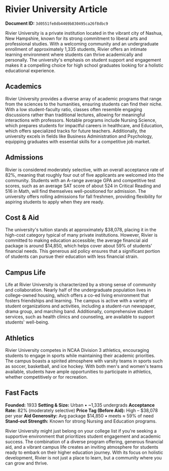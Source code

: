 # Rivier University Article

**Document ID:** `3d0551fe8db4469b830495ca26f8dbc9`

Rivier University is a private institution located in the vibrant city of Nashua, New Hampshire, known for its strong commitment to liberal arts and professional studies. With a welcoming community and an undergraduate enrollment of approximately 1,335 students, Rivier offers an intimate learning environment where students can thrive academically and personally. The university's emphasis on student support and engagement makes it a compelling choice for high school graduates looking for a holistic educational experience.

## Academics
Rivier University provides a diverse array of academic programs that range from the sciences to the humanities, ensuring students can find their niche. With a low student-faculty ratio, classes often resemble engaging discussions rather than traditional lectures, allowing for meaningful interactions with professors. Notable programs include Nursing Science, which prepares students for impactful careers in healthcare, and Education, which offers specialized tracks for future teachers. Additionally, the university excels in fields like Business Administration and Psychology, equipping graduates with essential skills for a competitive job market.

## Admissions
Rivier is considered moderately selective, with an overall acceptance rate of 82%, meaning that roughly four out of five applicants are welcomed into the community. Students with an A-range average GPA and competitive test scores, such as an average SAT score of about 524 in Critical Reading and 516 in Math, will find themselves well-positioned for admission. The university offers rolling admissions for fall freshmen, providing flexibility for aspiring students to apply when they are ready.

## Cost & Aid
The university's tuition stands at approximately $38,078, placing it in the high-cost category typical of many private institutions. However, Rivier is committed to making education accessible; the average financial aid package is around $14,850, which helps cover about 59% of students' financial needs. This generous aid policy ensures that a significant portion of students can pursue their education with less financial strain.

## Campus Life
Life at Rivier University is characterized by a strong sense of community and collaboration. Nearly half of the undergraduate population lives in college-owned housing, which offers a co-ed living environment that fosters friendships and learning. The campus is active with a variety of student organizations and activities, including a student-run newspaper, drama group, and marching band. Additionally, comprehensive student services, such as health clinics and counseling, are available to support students' well-being.

## Athletics
Rivier University competes in NCAA Division 3 athletics, encouraging students to engage in sports while maintaining their academic priorities. The campus boasts a spirited atmosphere with varsity teams in sports such as soccer, basketball, and ice hockey. With both men's and women's teams available, students have ample opportunities to participate in athletics, whether competitively or for recreation.

## Fast Facts
**Founded:** 1933
**Setting & Size:** Urban • ~1,335 undergrads
**Acceptance Rate:** 82% (moderately selective)
**Price Tag (Before Aid):** High – $38,078 per year
**Aid Generosity:** Avg package $14,850 • meets ≈ 59% of need
**Stand-out Strength:** Known for strong Nursing and Education programs.

Rivier University might just belong on your college list if you're seeking a supportive environment that prioritizes student engagement and academic success. The combination of a diverse program offering, generous financial aid, and a vibrant campus life creates an inviting atmosphere for students ready to embark on their higher education journey. With its focus on holistic development, Rivier is not just a place to learn, but a community where you can grow and thrive.
